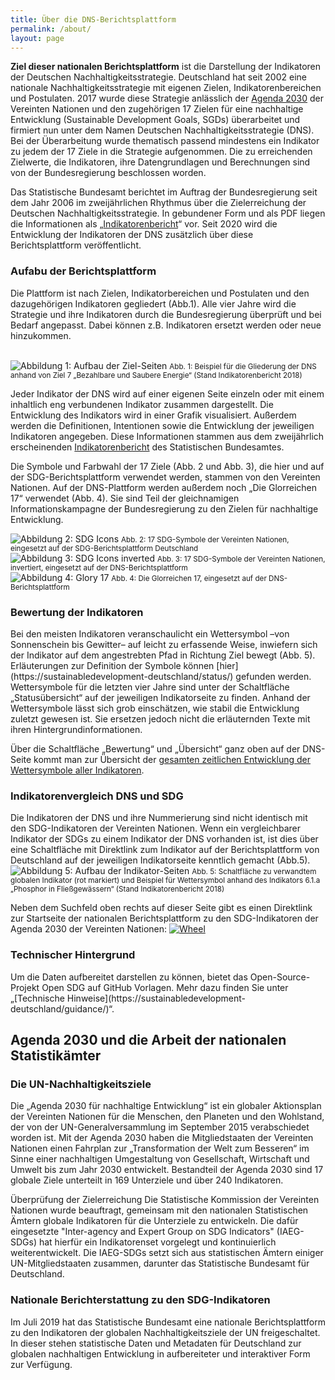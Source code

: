 ```yaml
---
title: Über die DNS-Berichtsplattform
permalink: /about/
layout: page
---
```

<b>Ziel dieser nationalen Berichtsplattform</b> ist die Darstellung der Indikatoren der Deutschen Nachhaltigkeitsstrategie. Deutschland hat seit 2002 eine nationale Nachhaltigkeitsstrategie mit eigenen Zielen, Indikatorenbereichen und Postulaten.
2017 wurde diese Strategie anlässlich der [Agenda 2030](https://sustainabledevelopment-deutschland/agenda/) der Vereinten Nationen und den zugehörigen 17 Zielen für eine nachhaltige Entwicklung (Sustainable Development Goals, SGDs) überarbeitet und firmiert nun unter dem Namen Deutschen Nachhaltigkeitsstrategie (DNS). Bei der Überarbeitung wurde thematisch passend mindestens ein Indikator zu jedem der 17 Ziele in die Strategie aufgenommen. Die zu erreichenden Zielwerte, die Indikatoren, ihre Datengrundlagen und Berechnungen sind von der Bundesregierung beschlossen worden.

Das Statistische Bundesamt berichtet im Auftrag der Bundesregierung seit dem Jahr 2006 im zweijährlichen Rhythmus über die Zielerreichung der Deutschen Nachhaltigkeitsstrategie. In gebundener Form und als PDF liegen die Informationen als „[Indikatorenbericht](https://www.destatis.de/DE/Themen/Gesellschaft-Umwelt/Nachhaltigkeitsindikatoren/Deutsche-Nachhaltigkeit/_inhalt.html)“ vor. Seit 2020 wird die Entwicklung der Indikatoren der DNS zusätzlich über diese Berichtsplattform veröffentlicht.

<h3>Aufabu der Berichtsplattform</h3>

Die Plattform ist nach Zielen, Indikatorbereichen und Postulaten und den dazugehörigen Indikatoren gegliedert (Abb.1). Alle vier Jahre wird die Strategie und ihre Indikatoren durch die Bundesregierung überprüft und bei Bedarf angepasst. Dabei können z.B. Indikatoren ersetzt werden oder neue hinzukommen.


<br>
<img src="https://nachhaltige-entwicklung-deutschland.github.io/open-sdg-site-starter//assets/img/about/dnsTargetPage.png" alt="Abbildung 1: Aufbau der Ziel-Seiten" class="responsiveImg">
<small> Abb. 1: Beispiel für die Gliederung der DNS anhand von Ziel 7 „Bezahlbare und Saubere Energie“ (Stand Indikatorenbericht 2018)</small>

<br>


Jeder Indikator der DNS wird auf einer eigenen Seite einzeln oder mit einem inhaltlich eng verbundenen Indikator zusammen dargestellt. Die Entwicklung des Indikators wird in einer Grafik visualisiert. Außerdem werden die Definitionen, Intentionen sowie die Entwicklung der jeweiligen Indikatoren angegeben. Diese Informationen stammen aus dem zweijährlich erscheinenden [Indikatorenbericht](https://www.destatis.de/DE/Themen/Gesellschaft-Umwelt/Nachhaltigkeitsindikatoren/Deutsche-Nachhaltigkeit/_inhalt.html) des Statistischen Bundesamtes.

Die Symbole und Farbwahl der 17 Ziele (Abb. 2 und Abb. 3), die hier und auf der SDG-Berichtsplattform verwendet werden, stammen von den Vereinten Nationen. Auf der DNS-Plattform werden außerdem noch „Die Glorreichen 17“ verwendet (Abb. 4). Sie sind Teil der gleichnamigen Informationskampagne der Bundesregierung zu den Zielen für nachhaltige Entwicklung.

<div class="container">
<div class="col-xs-12 col-md-4 col-lg-4">
<img src="https://nachhaltige-entwicklung-deutschland.github.io/open-sdg-site-starter//assets/img/about/sdgIcons.PNG" alt="Abbildung 2: SDG Icons" class="responsiveImg">
<small> Abb. 2: 17 SDG-Symbole der Vereinten Nationen, eingesetzt auf der SDG-Berichtsplattform Deutschland</small>
</div>

<div class="col-xs-12 col-md-4 col-lg-4">
<img src="https://nachhaltige-entwicklung-deutschland.github.io/open-sdg-site-starter//assets/img/about/sdgIconsInvert.PNG" alt="Abbildung 3: SDG Icons inverted" class="responsiveImg">
<small> Abb. 3: 17 SDG-Symbole der Vereinten Nationen, invertiert, eingesetzt auf der DNS-Berichtsplattform</small>
</div>

<div class="col-xs-12 col-md-4 col-lg-4">
<img src="https://nachhaltige-entwicklung-deutschland.github.io/open-sdg-site-starter//assets/img/about/glory17.PNG" alt="Abbildung 4: Glory 17" class="responsiveImg">
<small> Abb. 4: Die Glorreichen 17, eingesetzt auf der DNS-Berichtsplattform</small>
</div>
</div>


<h3 align="left">Bewertung der Indikatoren</h3>Bei den meisten Indikatoren veranschaulicht ein Wettersymbol –von Sonnenschein bis Gewitter– auf leicht zu erfassende Weise, inwiefern sich der Indikator auf dem angestrebten Pfad in Richtung Ziel bewegt (Abb. 5). Erläuterungen zur Definition der Symbole können [hier](https://sustainabledevelopment-deutschland/status/) gefunden werden. Wettersymbole für die letzten vier Jahre sind unter der Schaltfläche „Statusübersicht“ auf der jeweiligen Indikatorseite zu finden. Anhand der Wettersymbole lässt sich grob einschätzen, wie stabil die Entwicklung zuletzt gewesen ist. Sie ersetzen jedoch nicht die erläuternden Texte mit ihren Hintergrundinformationen.

Über die Schaltfläche „Bewertung“ und „Übersicht“ ganz oben auf der DNS-Seite kommt man zur Übersicht der [gesamten zeitlichen Entwicklung der Wettersymbole aller Indikatoren](https://sustainabledevelopment-deutschland/status_summary/).

<h3>Indikatorenvergleich DNS und SDG</h3>Die Indikatoren der DNS und ihre Nummerierung sind nicht identisch mit den SDG-Indikatoren der Vereinten Nationen. Wenn ein vergleichbarer Indikator der SDGs zu einem Indikator der DNS vorhanden ist, ist dies über eine Schaltfläche mit Direktlink zum Indikator auf der Berichtsplattform von Deutschland auf der jeweiligen Indikatorseite kenntlich gemacht (Abb.5).

<br>
<img src="https://Nachhaltige-Entwicklung-Deutschland.github.io/open-sdg-site-starter/assets/img/about/dnsIndicatorPage.PNG" alt="Abbildung 5: Aufbau der Indikator-Seiten" class="responsiveImg">
<small> Abb. 5: Schaltfläche zu verwandtem globalen Indikator (rot markiert) und Beispiel für Wettersymbol anhand des Indikators 6.1.a „Phosphor in Fließgewässern“ (Stand Indikatorenbericht 2018)</small>
<br>

Neben dem Suchfeld oben rechts auf dieser Seite gibt es einen Direktlink zur Startseite der nationalen Berichtsplattform zu den SDG-Indikatoren der Agenda 2030 der Vereinten Nationen:
[<img src="https://Nachhaltige-Entwicklung-Deutschland.github.io/open-sdg-site-starter/assets/img/about/wheel.png" alt="Wheel">](https://sustainabledevelopment-deutschland/guidance/)

<h3>Technischer Hintergrund</h3>Um die Daten aufbereitet darstellen zu können, bietet das Open-Source-Projekt Open SDG auf GitHub Vorlagen. Mehr dazu finden Sie unter „[Technische Hinweise](https://sustainabledevelopment-deutschland/guidance/)“.

<h2>Agenda 2030 und die Arbeit der nationalen Statistikämter</h2>

<h3>Die UN-Nachhaltigkeitsziele</h3>Die „Agenda 2030 für nachhaltige Entwicklung“ ist ein globaler Aktionsplan der Vereinten Nationen für die Menschen, den Planeten und den Wohlstand, der von der UN-Generalversammlung im September 2015 verabschiedet worden ist.
Mit der Agenda 2030 haben die Mitgliedstaaten der Vereinten Nationen einen Fahrplan zur „Transformation der Welt zum Besseren“ im Sinne einer nachhaltigen Umgestaltung von Gesellschaft, Wirtschaft und Umwelt bis zum Jahr 2030 entwickelt. Bestandteil der Agenda 2030 sind 17 globale Ziele unterteilt in 169 Unterziele und über 240 Indikatoren.

Überprüfung der Zielerreichung
Die Statistische Kommission der Vereinten Nationen wurde beauftragt, gemeinsam mit den nationalen Statistischen Ämtern globale Indikatoren für die Unterziele zu entwickeln. Die dafür eingesetzte "Inter-agency and Expert Group on SDG Indicators" (IAEG-SDGs) hat hierfür ein Indikatorenset vorgelegt und kontinuierlich weiterentwickelt. Die IAEG-SDGs setzt sich aus statistischen Ämtern einiger UN-Mitgliedstaaten zusammen, darunter das Statistische Bundesamt für Deutschland.

<h3>Nationale Berichterstattung zu den SDG-Indikatoren</h3>
Im Juli 2019 hat das Statistische Bundesamt eine nationale Berichtsplattform zu den Indikatoren der globalen Nachhaltigkeitsziele der UN freigeschaltet. In dieser stehen statistische Daten und Metadaten für Deutschland zur globalen nachhaltigen Entwicklung in aufbereiteter und interaktiver Form zur Verfügung.
